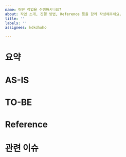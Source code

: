 ```yaml
---
name: 어떤 작업을 수행하시나요?
about: 작업 소개, 진행 방법, Reference 등을 함께 작성해주세요.
title: ''
labels: ''
assignees: kdkdhoho

---
```


# 요약

# AS-IS

# TO-BE

# Reference

# 관련 이슈
